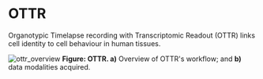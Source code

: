 # OTTR

Organotypic Timelapse recording with Transcriptomic Readout (OTTR) links cell
identity to cell behaviour in human tissues.

![ottr_overview](./static/ottr_overview.png)
**Figure: OTTR. a)** Overview of OTTR's workflow; and **b)** data modalities
acquired.
